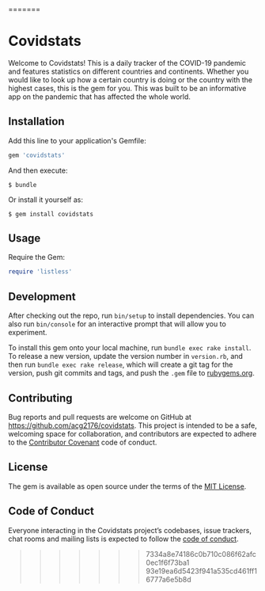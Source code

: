 =======
# Covidstats

Welcome to Covidstats! This is a daily tracker of the COVID-19 pandemic and features statistics on different countries and continents. Whether you would like to look up how a certain country is doing or the country with the highest cases, this is the gem for you. This was built to be an informative app on the pandemic that has affected the whole world.

## Installation

Add this line to your application's Gemfile:

```ruby
gem 'covidstats'
```

And then execute:

    $ bundle

Or install it yourself as:

    $ gem install covidstats

## Usage

Require the Gem:

```ruby
require 'listless'
```

## Development

After checking out the repo, run `bin/setup` to install dependencies. You can also run `bin/console` for an interactive prompt that will allow you to experiment.

To install this gem onto your local machine, run `bundle exec rake install`. To release a new version, update the version number in `version.rb`, and then run `bundle exec rake release`, which will create a git tag for the version, push git commits and tags, and push the `.gem` file to [rubygems.org](https://rubygems.org).

## Contributing

Bug reports and pull requests are welcome on GitHub at https://github.com/acg2176/covidstats. This project is intended to be a safe, welcoming space for collaboration, and contributors are expected to adhere to the [Contributor Covenant](http://contributor-covenant.org) code of conduct.

## License

The gem is available as open source under the terms of the [MIT License](https://opensource.org/licenses/MIT).

## Code of Conduct

Everyone interacting in the Covidstats project’s codebases, issue trackers, chat rooms and mailing lists is expected to follow the [code of conduct](https://github.com/'interactive-chain-4903'/covidstats/blob/master/CODE_OF_CONDUCT.md).
>>>>>>> 7334a8e74186c0b710c086f62afc0ec1f6f73ba1
>>>>>>> 93e19ea6d5423f941a535cd461ff16777a6e5b8d
